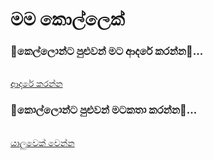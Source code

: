 # මම කොල්ලෙක්


### 💝කෙල්ලොන්ට පුළුවන් මට ආදරේ කරන්න💞...
<br>
        <a href="http://wa.me/+94702256963?text=I love you">ආදරේ කරන්න</a>

### 💬කොල්ලොන්ට පුළුවන් මටකතා කරන්න💬...
<br>
        <a href="http://wa.me/+94702256963?text=Hi, I can you friends">යාලුවෙක් වෙන්න</a>



 
